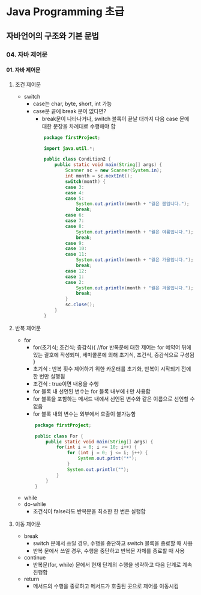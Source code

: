 # Java Programming 초급
## 자바언어의 구조와 기본 문법
### 04. 자바 제어문

#### 01. 자바 제어문
1. 조건 제어문
    - switch
        - case는 char, byte, short, int 가능
        - case문 끝에 break 문이 없다면?
            - break문이 나타나거나, switch 블록이 끝날 대까지 다음 case 문에 대한 문장을 차례대로 수행해야 함
            ```Java
                package firstProject;

                import java.util.*;

                public class Condition2 {
                    public static void main(String[] args) {
                        Scanner sc = new Scanner(System.in);
                        int month = sc.nextInt();
                        switch(month) {
                        case 3:
                        case 4:
                        case 5:
                            System.out.println(month + "월은 봄입니다.");
                            break;
                        case 6:
                        case 7:
                        case 8:
                            System.out.println(month + "월은 여름입니다.");
                            break;
                        case 9:
                        case 10:
                        case 11:
                            System.out.println(month + "월은 가을입니다.");
                            break;
                        case 12:
                        case 1:
                        case 2:
                            System.out.println(month + "월은 겨울입니다.");
                            break;
                        }
                        sc.close();
                    }
                }
            ```
            
2. 반복 제어문
    - for
        - for(초기식; 조건식; 증감식){
            //for 반복문에 대한 제어는 for 예약어 뒤에 있는 괄호에 작성되며, 세미콜론에 의해 초기식, 조건식, 증감식으로 구성됨
        }
        - 초기식 : 반복 횟수 제어하기 위한 카운터를 초기화, 반복이 시작되기 전에 한 번만 실행됨
        - 조건식 : true이면 내용을 수행
        - for 블록 내 선언된 변수는 for 블록 내부에ㅓ만 사용함
        - for 블록을 포함하는 메서드 내에서 선언된 변수와 같은 이름으로 선언할 수 없음
        - for 블록 내의 변수는 외부에서 호출이 불가능함
        ```Java
            package firstProject;

            public class For {
                public static void main(String[] args) {
                    for(int i = 0; i <= 10; i++) {
                        for (int j = 0; j <= i; j++) {
                            System.out.print("*");
                        }
                        System.out.println("");
                    }
                }
            }
        ```
    - while
    - do-while
        - 조건식이 false라도 반복문을 최소한 한 번은 실행함

3. 이동 제어문
    - break
        - switch 문에서 쓰일 경우, 수행을 중단하고 switch 블록을 종료할 때 사용
        - 반복 문에서 쓰일 경우, 수행을 중단하고 반복문 자체를 종료할 때 사용
    - continue
        - 반복문(for, while) 문에서 현재 단계의 수행을 생략하고 다음 단계로 계속 진행함
    - return
        - 메서드의 수행을 종료하고 메서드가 호출된 곳으로 제어를 이동시킴